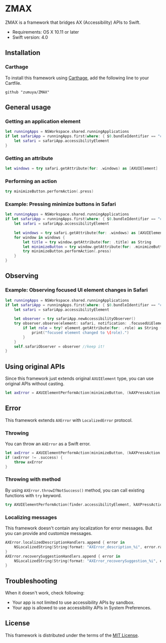 # ZMAX

ZMAX is a framework that bridges AX (Accessibility) APIs to Swift.

- Requirements: OS X 10.11 or later
- Swift version: 4.0

## Installation

### Carthage

To install this framework using [Carthage](https://github.com/Carthage/Carthage), add the following line to your Cartfile.

```
github "zumuya/ZMAX"
```

## General usage

### Getting an application element

```swift
let runningApps = NSWorkspace.shared.runningApplications
if let safariApp = runningApps.first(where: { $0.bundleIdentifier == "com.apple.Safari" }) {
	let safari = safariApp.accessibilityElement
}
```

### Getting an attribute

```swift
let windows = try safari.getAttribute(for: .windows) as [AXUIElement]
```

### Performing an action

```swift
try minimizeButton.performAction(.press)
```

### Example: Pressing minimize buttons in Safari

```swift
let runningApps = NSWorkspace.shared.runningApplications
if let safariApp = runningApps.first(where: { $0.bundleIdentifier == "com.apple.Safari" }) {
	let safari = safariApp.accessibilityElement
	
	let windows = try safari.getAttribute(for: .windows) as [AXUIElement]
	for window in windows {
		let title = try window.getAttribute(for: .title) as String
		let minimizeButton = try window.getAttribute(for: .minimizeButton) as AXUIElement
		try minimizeButton.performAction(.press)
	}
}
```

## Observing

### Example: Observing focused UI element changes in Safari

```swift
let runningApps = NSWorkspace.shared.runningApplications
if let safariApp = runningApps.first(where: { $0.bundleIdentifier == "com.apple.Safari" }) {
	let safari = safariApp.accessibilityElement
	
	let observer = try safariApp.newAccessibilityObserver()
	try observer.observe(element: safari, notification: .focusedUiElementChanged) { element, changes in
		if let role = try? element.getAttribute(for: .role) as String {
			print("focused element changed to \(role).")
		}
	}
	self.safariObserver = observer //keep it!
}
```
## Using original APIs

Since this framework just extends original `AXUIElement` type, you can use original APIs without casting.

```swift
let axError = AXUIElementPerformAction(minimizeButton, (kAXPressAction as CFString))
```
## Error

This framework extends `AXError` with `LocalizedError` protocol.

### Throwing

You can throw an `AXError` as a Swift error.

```swift
let axError = AXUIElementPerformAction(minimizeButton, (kAXPressAction as CFString))
if (axError != .success) {
	throw axError
}
```
### Throwing with method

By using `AXError.throwIfNotSuccess()` method, you can call existing functions with `try` keyword.

```swift
try AXUIElementPerformAction(finder.accessibilityElement, kAXPressAction as CFString).throwIfNotSuccess()
```

### Localizing messages

This framework doesn't contain any localization for error messages. But you can provide and customize messages.

```swift
AXError.localizedDescriptionHandlers.append { error in
	NSLocalizedString(String(format: "AXError_description_%i", error.rawValue), comment: "")
}
AXError.recoverySuggestionHandlers.append { error in
	NSLocalizedString(String(format: "AXError_recoverySuggestion_%i", error.rawValue), comment: "")
}
```

## Troubleshooting

When it doesn't work, check following:

- Your app is not limited to use accessibility APIs by sandbox.
- Your app is allowed to use accessibility APIs in System Preferences.

## License

This framework is distributed under the terms of the [MIT License](LICENSE).

